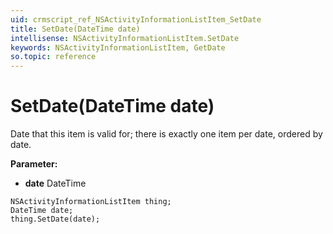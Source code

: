 ```yaml
---
uid: crmscript_ref_NSActivityInformationListItem_SetDate
title: SetDate(DateTime date)
intellisense: NSActivityInformationListItem.SetDate
keywords: NSActivityInformationListItem, GetDate
so.topic: reference
---
```


# SetDate(DateTime date)

Date that this item is valid for; there is exactly one item per date, ordered by date.

**Parameter:** 
* **date** DateTime

```crmscript
NSActivityInformationListItem thing;
DateTime date;
thing.SetDate(date);
```

